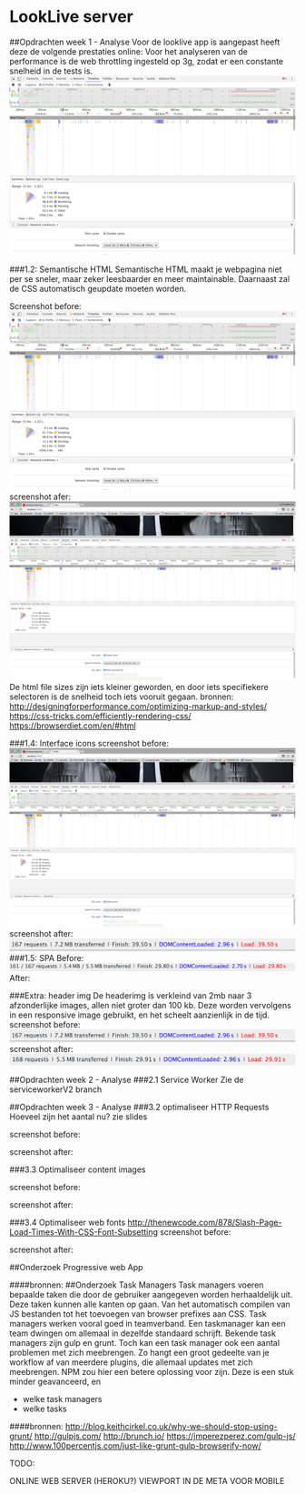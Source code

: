 # LookLive server

##Opdrachten week 1 - Analyse
Voor de looklive app is aangepast heeft deze de volgende prestaties online:
Voor het analyseren van de performance is de web throttling ingesteld op 3g, zodat er een constante snelheid in de tests is. 
<img src="/public/screenshots/screenshot_before_ev.png" alt="">

###1.2: Semantische HTML
Semantische HTML maakt je webpagina niet per se sneler, maar zeker leesbaarder en meer maintainable. Daarnaast zal de CSS automatisch geupdate moeten worden.

Screenshot before:
<img src="/public/screenshots/screenshot_before_ev.png" alt="">
screenshot afer:
<img src="/public/screenshots/screenshot_html_after.png" alt="">
De html file sizes zijn iets kleiner geworden, en door iets specifiekere selectoren is de snelheid toch iets vooruit gegaan.
bronnen:
http://designingforperformance.com/optimizing-markup-and-styles/
https://css-tricks.com/efficiently-rendering-css/
https://browserdiet.com/en/#html

###1.4: Interface icons
screenshot before:
<img src="/public/screenshots/screenshot_html_after.png" alt="">
screenshot after:
<img src="/public/screenshots/screenshot_interfaceicons_after.png" alt="">
###1.5: SPA
Before:
<img src="/public/screenshots/screenshot_headerimg_after.png" alt="">
After:

###Extra: header img
De headerimg is verkleind van 2mb naar 3 afzonderlijke images, allen niet groter dan 100 kb. Deze worden vervolgens in een responsive image gebruikt, en het scheelt aanzienlijk in de tijd.
screenshot before:
<img src="/public/screenshots/screenshot_interfaceicons_after.png" alt="">
screenshot after:
<img src="/public/screenshots/screenshot_spa_after.png" alt="">

##Opdrachten week 2 - Analyse
###2.1 Service Worker
Zie de serviceworkerV2 branch

##Opdrachten week 3 - Analyse
###3.2 optimaliseer HTTP Requests
Hoeveel zijn het aantal nu?
zie slides

screenshot before:

screenshot after:

###3.3 Optimaliseer content images

screenshot before:

screenshot after:

###3.4 Optimaliseer web fonts
http://thenewcode.com/878/Slash-Page-Load-Times-With-CSS-Font-Subsetting
screenshot before:

screenshot after:


##Onderzoek Progressive web App

####bronnen:
##Onderzoek Task Managers
Task managers voeren bepaalde taken die door de gebruiker aangegeven worden herhaaldelijk uit. Deze taken kunnen alle kanten op gaan. Van het automatisch compilen van JS bestanden tot het toevoegen van browser prefixes aan CSS. Task managers werken vooral goed in teamverband. Een taskmanager kan een team dwingen om allemaal in dezelfde standaard schrijft. Bekende task managers zijn gulp en grunt.
Toch kan een task manager ook een aantal problemen met zich meebrengen. Zo hangt een groot gedeelte van je workflow af van meerdere plugins, die allemaal updates met zich meebrengen. 
NPM zou hier een betere oplossing voor zijn. Deze is een stuk minder geavanceerd, en


- welke task managers
- welke tasks


####bronnen:
http://blog.keithcirkel.co.uk/why-we-should-stop-using-grunt/
http://gulpjs.com/
http://brunch.io/
https://jmperezperez.com/gulp-js/
http://www.100percentjs.com/just-like-grunt-gulp-browserify-now/

TODO:

ONLINE WEB SERVER (HEROKU?)
VIEWPORT IN DE META VOOR MOBILE
